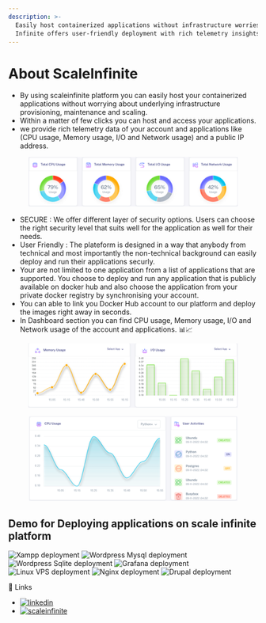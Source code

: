 ```yaml
---
description: >-
  Easily host containerized applications without infrastructure worries. Scale
  Infinite offers user-friendly deployment with rich telemetry insights.
---
```


# About ScaleInfinite

* By using scaleinfinite platform you can easily host your containerized applications without worrying about underlying infrastructure provisioning, maintenance and scaling.
* Within a matter of few clicks you can host and access your applications.
* we provide rich telemetry data of your account and applications like (CPU usage, Memory usage, I/O and Network usage) and a public IP address.

<figure><img src="../.gitbook/assets/Screenshot 2023-08-12 145308.png" alt=""><figcaption></figcaption></figure>

* SECURE : We offer different layer of security options. Users can choose the right security level that suits well for the application as well for their needs.
* User Friendly : The plateform is designed in a way that anybody from technical and most importantly the non-technical background can easily deploy and run their applications securly.
* Your are not limited to one application from a list of applications that are supported. You choose to deploy and run any application that is publicly available on docker hub and also choose the application from your private docker registry by synchronising your account.
* You can able to link you Docker Hub account to our platform and deploy the images right away in seconds.
* In Dashboard section you can find CPU usage, Memory usage, I/O and Network usage of the account and applications. 📊📈

<figure><img src="../.gitbook/assets/Screenshot 2023-08-12 145215.png" alt=""><figcaption></figcaption></figure>

<figure><img src="../.gitbook/assets/Screenshot 2023-08-12 145247.png" alt=""><figcaption></figcaption></figure>

## Demo for Deploying applications on scale infinite platform

![Xampp deployment](https://img.shields.io/badge/Xampp\_deployment-1DA1F2?style=for-the-badge\&logo=xampp\&logoColor=white) ![Wordpress Mysql deployment](https://img.shields.io/badge/Wordpress\_Mysql\_deployment-1DA1F2?style=for-the-badge\&logo=wordpress\&logoColor=white) ![Wordpress Sqlite deployment](https://img.shields.io/badge/Wordpress\_Sqlite\_deployment-1DA1F2?style=for-the-badge\&logo=wordpress\&logoColor=white) ![Grafana deployment](https://img.shields.io/badge/Grafana\_deployment-1DA1F2?style=for-the-badge\&logo=grafana\&logoColor=white) ![Linux VPS deployment](https://img.shields.io/badge/Linux\_VPS\_deployment-1DA1F2?style=for-the-badge\&logo=linux\&logoColor=white) ![Nginx deployment](https://img.shields.io/badge/Nginx\_deployment-1DA1F2?style=for-the-badge\&logo=nginx\&logoColor=white) ![Drupal deployment](https://img.shields.io/badge/Drupal\_deployment-1DA1F2?style=for-the-badge\&logo=drupal\&logoColor=white)

🔗 Links

* [![linkedin](https://img.shields.io/badge/linkedin-0A66C2?style=for-the-badge\&logo=linkedin\&logoColor=white)](https://www.linkedin.com/company/scaleinfinite/)
* [![scaleinfinite](https://img.shields.io/badge/scaleinfinite-0A66C2?style=for-the-badge\&logo=logo\&logoColor=white)](https://www.scaleinfinite.fr/)
